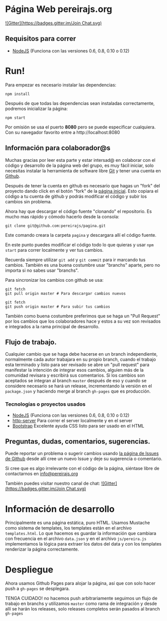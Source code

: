 # Página Web pereirajs.org
[![Gitter](https://badges.gitter.im/Join Chat.svg)](https://gitter.im/pereirajs/pagina?utm_source=badge&utm_medium=badge&utm_campaign=pr-badge&utm_content=badge)

## Requisitos para correr
 * [NodeJS](https://nodejs.org/) (Funciona con las versiones 0.6, 0.8, 0.10 o 0.12)

# Run!

Para empezar es necesario instalar las dependencias:

```
npm install
```

Después de que todas las dependencias sean instaladas correctamente, podremos inicializar la página:

```
npm start
```

Por omisión se usa el puerto **8080** pero se puede especificar cualquiera.
Con su navegador favorito entre a http://localhost:8080

## Información para colaborador@s

Muchas gracias por leer esta parte y estar intersad@ en colaborar con el código y desarrollo de la página web del grupo, es muy fácil iniciar, solo necesitas instalar la herramienta de software libre [Git](http://git-scm.com/) y tener una cuenta en [Github](https://github.com/).

Después de tener la cuenta en github es necesario que hagas un "fork" del proyecto dando click en el botón "fork" de la [página inicial](https://github.com/pereirajs/pagina). Esto copiara el código a tu cuenta de github y podrás modificar el código y subir los cambios sin problema.

Ahora hay que descargar el código fuente "clonando" el repositorio. Es mucho mas rápido y cómodo hacerlo desde la consola:

```
git clone git@github.com:pereirajs/pagina.git
```

Este comando creara la carpeta `pagina` y descargara allí el código fuente.

En este punto puedes modificar el código todo lo que quieras y usar `npm start` para correr localmente y ver tus cambios.

Recuerda siempre utilizar `git add` y `git commit` para ir marcando tus cambios. También es una buena costumbre usar "branchs" aparte, pero no importa si no sabes usar "branchs".

Para sincronizar los cambios con github se usa:

```
git fetch
git pull origin master # Para descargar cambios nuevos
```

```
git fetch
git push origin master # Para subir tus cambios
```

También como buena costumbre preferimos que se haga un "Pull Request" por los cambios que los colaboradores hace y estos a su vez son revisados e integrados a la rama principal de desarrollo.

## Flujo de trabajo.

Cualquier cambio que se haga debe hacerse en un branch independiente, normalmente cada autor trabajara en su propio branch, cuando el trabajo esta terminado y listo para ser revisado se abre un "pull request" para manifestar la intención de integrar esos cambios, alguien más de la comunidad revisara y escribirá sus comentarios. Si los cambios son aceptados se integran al branch `master` después de eso y cuando se considere necesario se hará un release, incrementando la versión en el `package.json` y haciendo merge al branch `gh-pages` que es producción.

### Tecnologías o proyectos usados

 * [NodeJS](https://nodejs.org/) (Funciona con las versiones 0.6, 0.8, 0.10 o 0.12)
 * [http-server](http://browsenpm.org/package/http-server) Para correr el server localmente y en el server
 * [Bootstrap](http://getbootstrap.com) Excelente ayuda CSS listo para ser usado en el HTML

## Preguntas, dudas, comentarios, sugerencias.

Puede reportar un problema o sugerir cambios usando [la página de Issues de Github](https://github.com/pereirajs/pagina/issues) desde allí cree un nuevo Issue y deje su sugerencia o comentario.

Si cree que es algo irrelevante con el código de la página, siéntase libre de contactarnos en info@pereirajs.org

También puedes visitar nuestro canal de chat: [![Gitter](https://badges.gitter.im/Join Chat.svg)](https://gitter.im/pereirajs/pagina?utm_source=badge&utm_medium=badge&utm_campaign=pr-badge&utm_content=badge)

# Información de desarrollo

Principalmente es una página estática, puro HTML. Usamos Mustache como sistema de templates, los templates están en el archivo `templates.html`. Lo que hacemos es guardar la información que cambiara con frecuencia en el archivo `data.json` y en el archivo `js/pereira.js` implementamos la lógica para extraer los datos del data y con los templates renderizar la página correctamente.

# Despliegue

Ahora usamos Github Pages para alojar la página, así que con solo hacer push a `gh-pages` se desplegara.

TENGA CUIDADO! no hacemos push arbitrariamente seguimos un flujo de trabajo en branchs y utilizamos `master` como rama de integración y desde allí se harán los releases, solo releases completos serán pasados al branch `gh-pages`
